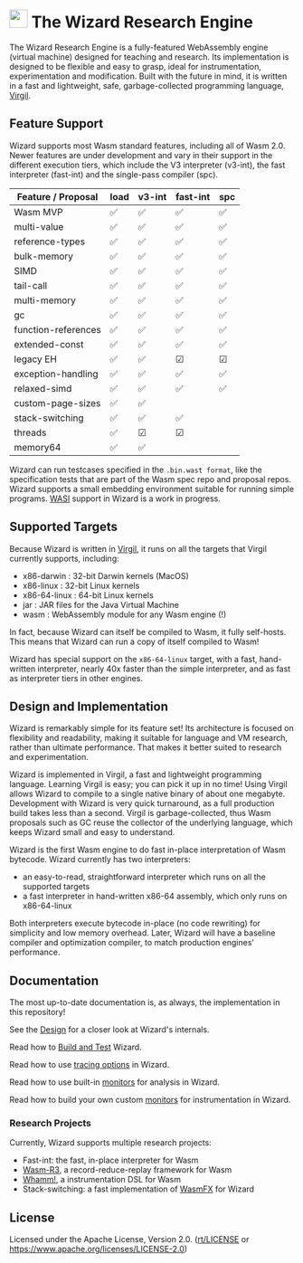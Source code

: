 # <img src="https://github.com/titzer/wizard-engine/blob/master/logo/wizard_logo.svg?raw=true" width="32pt"> The Wizard Research Engine



The Wizard Research Engine is a fully-featured WebAssembly engine (virtual machine) designed for teaching and research.
Its implementation is designed to be flexible and easy to grasp, ideal for instrumentation, experimentation and modification.
Built with the future in mind, it is written in a fast and lightweight, safe, garbage-collected programming language, [Virgil](https://github.com/titzer/virgil).

## Feature Support ##

Wizard supports most Wasm standard features, including all of Wasm 2.0.
Newer features are under development and vary in their support in the different execution tiers, which include the V3 interpreter (v3-int), the fast interpreter (fast-int) and the single-pass compiler (spc).

| Feature / Proposal | load | v3-int | fast-int | spc |
| ------------------ | ------ | ------ | -------- | --- |
| Wasm MVP  | &#x2705;| &#x2705; | &#x2705; | &#x2705; |
| multi-value  | &#x2705;| &#x2705; | &#x2705; | &#x2705; |
| reference-types  | &#x2705;| &#x2705; | &#x2705; | &#x2705; |
| bulk-memory  | &#x2705;| &#x2705; | &#x2705; | &#x2705; |
| SIMD  | &#x2705;| &#x2705; | &#x2705; | &#x2705; |
| tail-call  | &#x2705;| &#x2705; | &#x2705; | &#x2705; |
| multi-memory  | &#x2705;| &#x2705; | &#x2705; | &#x2705; |
| gc | &#x2705;| &#x2705; | &#x2705; | &#x2705; |
| function-references  | &#x2705;| &#x2705; | &#x2705; | &#x2705; |
| extended-const  | &#x2705; | &#x2705; | &#x2705; | &#x2705; |
| legacy EH  | &#x2705;| &#x2705; |  &#9745; | &#9745; |
| exception-handling  | &#x2705;| &#x2705; | &#x2705; | &#x2705; |
| relaxed-simd |  &#x2705; |  &#x2705; | &#x2705; | &#x2705; |
| custom-page-sizes  | &#x2705;| &#x2705; |  |  |
| stack-switching  | &#x2705;| &#x2705; | &#x2705; |  |
| threads  | &#x2705;| &#9745; | &#9745; |  |
| memory64 | &#x2705;| &#x2705; | | |

Wizard can run testcases specified in the `.bin.wast format`, like the specification tests that are part of the Wasm spec repo and proposal repos.
Wizard supports a small embedding environment suitable for running simple programs.
[WASI](https://github.com/WebAssembly/wasi) support in Wizard is a work in progress.

## Supported Targets ##

Because Wizard is written in [Virgil](https://github.com/titzer/virgil), it runs on all the targets that Virgil currently supports, including:

* x86-darwin : 32-bit Darwin kernels (MacOS)
* x86-linux : 32-bit Linux kernels
* x86-64-linux : 64-bit Linux kernels
* jar : JAR files for the Java Virtual Machine
* wasm : WebAssembly module for any Wasm engine (!)

In fact, because Wizard can itself be compiled to Wasm, it fully self-hosts.
This means that Wizard can run a copy of itself compiled to Wasm!

Wizard has special support on the `x86-64-linux` target, with a fast, hand-written interpreter, nearly 40x faster than the simple interpreter, and as fast as interpreter tiers in other engines.

## Design and Implementation ##

Wizard is remarkably simple for its feature set!
Its architecture is focused on flexibility and readability, making it suitable for language and VM research, rather than ultimate performance.
That makes it better suited to research and experimentation.

Wizard is implemented in Virgil, a fast and lightweight programming language.
Learning Virgil is easy; you can pick it up in no time!
Using Virgil allows Wizard to compile to a single native binary of about one megabyte.
Development with Wizard is very quick turnaround, as a full production build takes less than a second.
Virgil is garbage-collected, thus Wasm proposals such as GC reuse the collector of the underlying language, which keeps Wizard small and easy to understand.

Wizard is the first Wasm engine to do fast in-place interpretation of Wasm bytecode.
Wizard currently has two interpreters:

  * an easy-to-read, straightforward interpreter which runs on all the supported targets
  * a fast interpreter in hand-written x86-64 assembly, which only runs on x86-64-linux

Both interpreters execute bytecode in-place (no code rewriting) for simplicity and low memory overhead.
Later, Wizard will have a baseline compiler and optimization compiler, to match production engines' performance.

## Documentation ##

The most up-to-date documentation is, as always, the implementation in this repository!

See the [Design](Design.md) for a closer look at Wizard's internals.

Read how to [Build and Test](doc/Building.md) Wizard.

Read how to use [tracing options](doc/Tracing.md) in Wizard.

Read how to use built-in [monitors](doc/Monitors.md) for analysis in Wizard.

Read how to build your own custom [monitors](doc/CustomMonitors.md) for instrumentation in Wizard.

### Research Projects

Currently, Wizard supports multiple research projects:

 * Fast-int: the fast, in-place interpreter for Wasm
 * [Wasm-R3](https://github.com/sola-st/wasm-r3), a record-reduce-replay framework for Wasm
 * [Whamm!](https://github.com/ejrgilbert/whamm), a instrumentation DSL for Wasm 
 * Stack-switching: a fast implementation of [WasmFX](https://wasmfx.dev) for Wizard

## License

Licensed under the Apache License, Version 2.0. ([rt/LICENSE](LICENSE) or https://www.apache.org/licenses/LICENSE-2.0)
